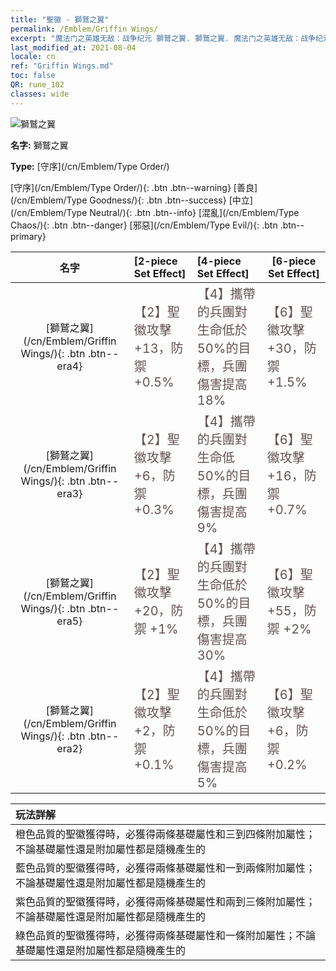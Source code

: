 ```yaml
---
title: "聖徽 - 獅鷲之翼"
permalink: /Emblem/Griffin Wings/
excerpt: "魔法门之英雄无敌：战争纪元 獅鷲之翼. 獅鷲之翼. 魔法门之英雄无敌：战争纪元 聖徽 獅鷲之翼. 魔法门之英雄无敌：战争纪元 守序 獅鷲之翼"
last_modified_at: 2021-08-04
locale: cn
ref: "Griffin Wings.md"
toc: false
QR: rune_102
classes: wide
---
```


  ![獅鷲之翼](/images/r/rune_icon_102.png)

 **名字:** 獅鷲之翼

 **Type:** [守序](/cn/Emblem/Type Order/)

  [守序](/cn/Emblem/Type Order/){: .btn .btn--warning}   [善良](/cn/Emblem/Type Goodness/){: .btn .btn--success}   [中立](/cn/Emblem/Type Neutral/){: .btn .btn--info}   [混亂](/cn/Emblem/Type Chaos/){: .btn .btn--danger}   [邪惡](/cn/Emblem/Type Evil/){: .btn .btn--primary} 

  |  名字    | [2-piece Set Effect] | [4-piece Set Effect] | [6-piece Set Effect]  | 
  |:-----------------------:|:-------------------|:-----------------|----------------| 
  | [獅鷲之翼](/cn/Emblem/Griffin Wings/){: .btn .btn--era4} | <span style="color: #645252;font-size:20px">【2】聖徽攻擊 +13，防禦 +0.5%</span> | <span style="color: #645252;font-size:20px">【4】攜帶的兵團對生命低於50%的目標，兵團傷害提高18%</span> | <span style="color: #645252;font-size:20px">【6】聖徽攻擊 +30，防禦 +1.5%</span> | 
  | [獅鷲之翼](/cn/Emblem/Griffin Wings/){: .btn .btn--era3} | <span style="color: #645252;font-size:20px">【2】聖徽攻擊 +6，防禦 +0.3%</span> | <span style="color: #645252;font-size:20px">【4】攜帶的兵團對生命低50%的目標，兵團傷害提高9%</span> | <span style="color: #645252;font-size:20px">【6】聖徽攻擊 +16，防禦 +0.7%</span> | 
  | [獅鷲之翼](/cn/Emblem/Griffin Wings/){: .btn .btn--era5} | <span style="color: #645252;font-size:20px">【2】聖徽攻擊 +20，防禦 +1%</span> | <span style="color: #645252;font-size:20px">【4】攜帶的兵團對生命低於50%的目標，兵團傷害提高30%</span> | <span style="color: #645252;font-size:20px">【6】聖徽攻擊 +55，防禦 +2%</span> | 
  | [獅鷲之翼](/cn/Emblem/Griffin Wings/){: .btn .btn--era2} | <span style="color: #645252;font-size:20px">【2】聖徽攻擊 +2，防禦 +0.1%</span> | <span style="color: #645252;font-size:20px">【4】攜帶的兵團對生命低於50%的目標，兵團傷害提高5%</span> | <span style="color: #645252;font-size:20px">【6】聖徽攻擊 +6，防禦 +0.2%</span> | 

  |         玩法詳解            | 
  |:-------------------------------|
  | 橙色品質的聖徽獲得時，必獲得兩條基礎屬性和三到四條附加屬性；不論基礎屬性還是附加屬性都是隨機產生的 |
  | 藍色品質的聖徽獲得時，必獲得兩條基礎屬性和一到兩條附加屬性；不論基礎屬性還是附加屬性都是隨機產生的 |
  | 紫色品質的聖徽獲得時，必獲得兩條基礎屬性和兩到三條附加屬性；不論基礎屬性還是附加屬性都是隨機產生的 |
  | 綠色品質的聖徽獲得時，必獲得兩條基礎屬性和一條附加屬性；不論基礎屬性還是附加屬性都是隨機產生的 |
